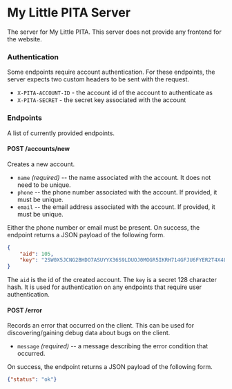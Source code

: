My Little PITA Server
=====================

The server for My Little PITA. This server does not provide
any frontend for the website.

### Authentication

Some endpoints require account authentication. For these endpoints, the server expects two
custom headers to be sent with the request.

- `X-PITA-ACCOUNT-ID` - the account id of the account to authenticate as
- `X-PITA-SECRET` - the secret key associated with the account

### Endpoints

A list of currently provided endpoints.

#### POST /accounts/new

Creates a new account.

- `name` *(required)* -- the name associated with the account. It does not need to be unique.
- `phone` -- the phone number associated with the account. If provided, it must be unique.
- `email` -- the email address associated with the account. If provided, it must be unique.

Either the phone number or email must be present. On success, the endpoint returns a JSON payload
of the following form.

```json
{
    "aid": 105,
    "key": "2SW0X5JCNG2BHDO7ASUYYX36S9LDUOJ0MOGR5IKRH714GFJU6FYER2T4X4LZYW68IC6K17A2ZKS2KP83AIQYSJB9MWVVWVRXXSXADUZR92JC3YYF1VNTJXJ71LA1GMN7"
}
```

The `aid` is the id of the created account. The `key` is a secret 128 character hash. It is used for authentication on
any endpoints that require user authentication.

#### POST /error

Records an error that occurred on the client. This can be used for discovering/gaining debug data
about bugs on the client.

- `message` *(required)* -- a message describing the error condition that occurred.

On success, the endpoint returns a JSON payload of the following form.

```json
{"status": "ok"}
```

